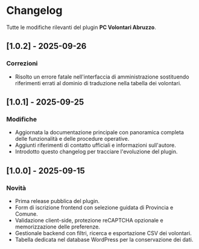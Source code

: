 # Changelog

Tutte le modifiche rilevanti del plugin **PC Volontari Abruzzo**.

## [1.0.2] - 2025-09-26
### Correzioni
- Risolto un errore fatale nell'interfaccia di amministrazione sostituendo riferimenti errati al dominio di traduzione nella tabella dei volontari.

## [1.0.1] - 2025-09-25
### Modifiche
- Aggiornata la documentazione principale con panoramica completa delle funzionalità e delle procedure operative.
- Aggiunti riferimenti di contatto ufficiali e informazioni sull'autore.
- Introdotto questo changelog per tracciare l'evoluzione del plugin.

## [1.0.0] - 2025-09-15
### Novità
- Prima release pubblica del plugin.
- Form di iscrizione frontend con selezione guidata di Provincia e Comune.
- Validazione client-side, protezione reCAPTCHA opzionale e memorizzazione delle preferenze.
- Gestionale backend con filtri, ricerca e esportazione CSV dei volontari.
- Tabella dedicata nel database WordPress per la conservazione dei dati.

